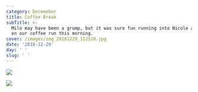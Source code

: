 ```yaml
---
category: Decemeber
title: Coffee Break
subTitle: >-
  Milo may have been a grump, but it was sure fun running into Nicole and Maggie
  on our coffee run this morning. 
cover: /images/img_20181229_112528.jpg
date: '2018-12-29'
day: ' '
slug: ' '
---
```

![](/images/img_20181229_112528.jpg)

![](/images/snapchat-2041372481.jpg)

